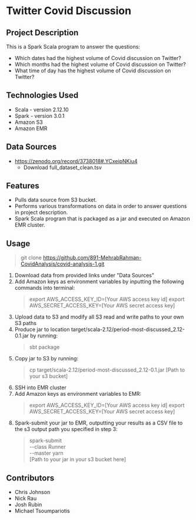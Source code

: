# Twitter Covid Discussion

## Project Description

This is a Spark Scala program to answer the questions:

* Which dates had the highest volume of Covid discussion on Twitter?
* Which months had the highest volume of Covid discussion on Twitter?
* What time of day has the highest volume of Covid discussion on Twitter?

## Technologies Used

* Scala - version 2.12.10
* Spark - version 3.0.1
* Amazon S3
* Amazon EMR

## Data Sources

* https://zenodo.org/record/3738018#.YCxeipNKiu4
    * Download full_dataset_clean.tsv

## Features

* Pulls data source from S3 bucket.
* Performs various transformations on data in order to answer questions in project description.
* Spark Scala program that is packaged as a jar and executed on Amazon EMR cluster.

## Usage

> git clone https://github.com/891-MehrabRahman-CovidAnalysis/covid-analysis-1.git

1. Download data from provided links under "Data Sources"
2. Add Amazon keys as environment variables by inputting the following commands into terminal:
   > export AWS_ACCESS_KEY_ID=[Your AWS access key id]
   > export AWS_SECRET_ACCESS_KEY=[Your AWS secret access key]
3. Upload data to S3 and modify all S3 read and write paths to your own S3 paths
4. Produce jar to location target/scala-2.12/period-most-discussed_2.12-0.1.jar by running:
    > sbt package
5. Copy jar to S3 by running:
    > cp target/scala-2.12/period-most-discussed_2.12-0.1.jar [Path to your s3 bucket]
6. SSH into EMR cluster
7. Add Amazon keys as environment variables to EMR:
    >export AWS_ACCESS_KEY_ID=[Your AWS access key id]
    >export AWS_SECRET_ACCESS_KEY=[Your AWS secret access key]
8. Spark-submit your jar to EMR, outputting your results as a CSV file to the s3 output path you specified in step 3:
    >spark-submit \
    --class Runner \
    --master yarn \
   [Path to your jar in your s3 bucket here]

## Contributors
* Chris Johnson
* Nick Rau
* Josh Rubin
* Michael Tsoumpariotis